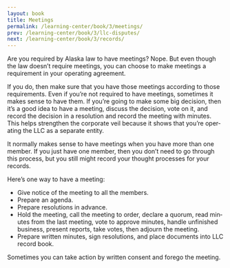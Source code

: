 ```yaml
---
layout: book
title: Meetings
permalink: /learning-center/book/3/meetings/
prev: /learning-center/book/3/llc-disputes/
next: /learning-center/book/3/records/
---
```


Are you required by Alaska law to have meet­ings? Nope. But even though the law doesn’t require meet­ings, you can choose to make meet­ings a require­ment in your oper­at­ing agreement.

If you do, then make sure that you have those meet­ings accord­ing to those require­ments. Even if you’re not required to have meet­ings, some­times it makes sense to have them. If you’re going to make some big deci­sion, then it’s a good idea to have a meet­ing, dis­cuss the deci­sion, vote on it, and record the deci­sion in a res­o­lu­tion and record the meet­ing with min­utes. This helps strengthen the cor­po­rate veil because it shows that you’re oper­at­ing the LLC as a sep­a­rate entity.

It nor­mally makes sense to have meet­ings when you have more than one mem­ber. If you just have one mem­ber, then you don’t need to go through this process, but you still might record your thought processes for your records.

Here’s one way to have a meeting:

<ul><li>Give notice of the meet­ing to all the members.</li>
<li>Pre­pare an agenda.</li>
<li>Pre­pare res­o­lu­tions in advance.</li>
<li>Hold the meet­ing, call the meet­ing to order, declare a quo­rum, read min­utes from the last meet­ing, vote to approve min­utes, han­dle unfin­ished busi­ness, present reports, take votes, then adjourn the meeting.</li>
<li>Pre­pare writ­ten min­utes, sign res­o­lu­tions, and place doc­u­ments into LLC record book.</li></ul>

Some­times you can take action by writ­ten con­sent and forego the meeting.
